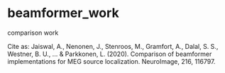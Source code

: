 # beamformer_work
comparison work

Cite as:
Jaiswal, A., Nenonen, J., Stenroos, M., Gramfort, A., Dalal, S. S., Westner, B. U., ... & Parkkonen, L. (2020). Comparison of beamformer implementations for MEG source localization. NeuroImage, 216, 116797.
